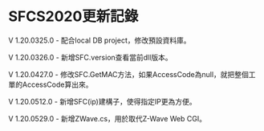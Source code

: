 # SFCS2020更新記錄

V 1.20.0325.0 - 配合local DB project，修改預設資料庫。

V 1.20.0326.0 - 新增SFC.version查看當前dll版本。

V 1.20.0427.0 - 修改SFC.GetMAC方法，如果AccessCode為null，就把整個工單的AccessCode算出來。

V 1.20.0512.0 - 新增SFC(ip)建構子，使得指定IP更為方便。

V 1.20.0529.0 - 新增ZWave.cs，用於取代Z-Wave Web CGI。